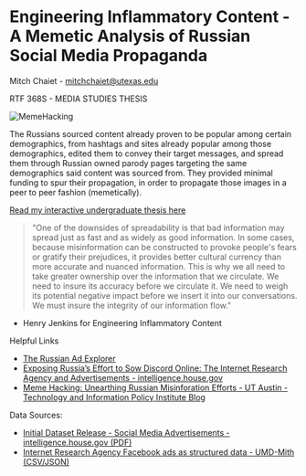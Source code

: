 # Engineering Inflammatory Content - A Memetic Analysis of Russian Social Media Propaganda
Mitch Chaiet - mitchchaiet@utexas.edu

RTF 368S - MEDIA STUDIES THESIS

![MemeHacking](https://texastipi.org/wp-content/uploads/2020/04/Engineering-Inflammatory-Content-Hero-1-1.png)

The Russians sourced content already proven to be popular among certain demographics, from hashtags and sites already popular among those demographics, edited them to convey their target messages, and spread them through Russian owned parody pages targeting the same demographics said content was sourced from. They provided minimal funding to spur their propagation, in order to propagate those images in a peer to peer fashion (memetically).

[Read my interactive undergraduate thesis here](https://mitchaiet.github.io/RussianAds/)


> "One of the downsides of spreadability is that bad information may spread just as fast and as widely as good information. In some cases, because misinformation can be constructed to provoke people's fears or gratify their prejudices, it provides better cultural currency than more accurate and nuanced information. This is why we all need to take greater ownership over the information that we circulate. We need to insure its accuracy before we circulate it. We need to weigh its potential negative impact before we insert it into our conversations. We must insure the integrity of our information flow."
- Henry Jenkins for Engineering Inflammatory Content


Helpful Links
* [The Russian Ad Explorer](https://russian-ad-explorer.github.io/)
* [Exposing Russia’s Effort to Sow Discord Online: The Internet Research Agency and Advertisements - intelligence.house.gov](https://intelligence.house.gov/social-media-content/default.aspx)
* [Meme Hacking: Unearthing Russian Misinforation Efforts - UT Austin - Technology and Information Policy Institute Blog](https://texastipi.org/meme-hacking-unearthing-russian-misinformation-efforts/)

Data Sources:
* [Initial Dataset Release - Social Media Advertisements - intelligence.house.gov (PDF)](https://intelligence.house.gov/social-media-content/social-media-advertisements.htm)
* [Internet Research Agency Facebook ads as structured data - UMD-Mith (CSV/JSON)](https://github.com/umd-mith/irads)
